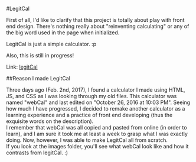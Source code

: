 #LegitCal

First of all, I'd like to clarify that this project is totally about play with front end design. There's nothing really about "reinventing calculating" or any of the big word used in the page when initialized.  

LegitCal is just a simple calculator. :p  

Also, this is still in progress!  

Link: [legitCal](https://robertvunabandi.github.io/legitCal/)

##Reason I made LegitCal

Three days ago (Feb. 2nd, 2017), I found a calculator I made using HTML, JS, and CSS as I was looking through my old files. This calculator was named "webCal" and last edited on "October 26, 2016 at 10:03 PM". Seeing how much I have progressed, I decided to remake another calculator as a learning experience and a practice of front end developing (thus the exquisite words on the description).  
I remember that webCal was all copied and pasted from online (in order to learn), and I am sure it took me at least a week to grasp what I was exactly doing. Now, however, I was able to make LegitCal all from scratch.  
If you look at the images folder, you'll see what webCal look like and how it contrasts from legitCal. :)
